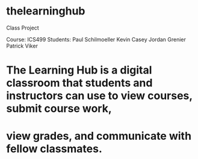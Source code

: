 # thelearninghub

Class Project

Course: ICS499
Students:
	Paul Schilmoeller
	Kevin Casey
	Jordan Grenier
	Patrick Viker
	
# The Learning Hub is a digital classroom that students and instructors can use to view courses, submit course work,
# view grades, and communicate with fellow classmates.

